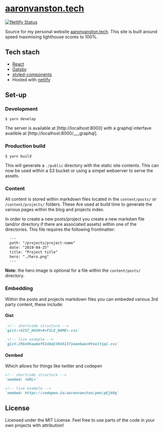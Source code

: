 # [aaronvanston.tech](https://aaronvanston.tech/)

[![Netlify Status](https://api.netlify.com/api/v1/badges/12643560-2185-4024-a5c2-7559686f8605/deploy-status)](https://app.netlify.com/sites/festive-goldberg-4553c0/deploys)


Source for my personal website [aaronvanston.tech](https://aaronvanston.tech/). This site is built around speed maximising lighthouse scores to 100%.

## Tech stach

- [React](https://reactjs.org/)
- [Gatsby](https://www.gatsbyjs.org/)
- [styled-components](https://www.styled-components.com/)
- Hosted with [netlify](https://netlify.com)

## Set-up

### Development

```shell
$ yarn develop
```

The server is available at [http://localhost:8000] with a graphql interfave availible at [http://localhost:8000/___graphql].

### Production build

```shell
$ yarn build
```

This will generate a `./public` directory with the static site contents. This can now be used within a S3 bucket or using a simpel webserver to serve the assets.

### Content

All content is stored within markdown files located in the `content/posts/` or `/content/projects/` folders. These Are used at build time to generate the various pages within the blog and projects index. 

In order to create a new posts/project you create a new markdwn file (and/or directory if there are associated assets) within one of the directories. This file requires the following frontmatter:

```markdown
  ---
  path: "/projects/project-name" 
  date: "2019-04-25"
  title: "Project title"
  hero: "./hero.png"
  ---
```

**Note:** the hero image is optional for a file within the `content/posts/` directory.

### Embedding 

Within the posts and projects markdown files you can embeded various 3rd party content, these include:

#### Gist

```markdown
 <!-- shortcode structure -->
`gist:<GIST_HASH>#<FILE_NAME>.css`
 
 <!-- live example -->
`gist:29bc06aabef814bd230481371eee6aec#tooltip1.css`
```

#### Oembed

Which allows for things like twitter and codepen

```markdown
<!-- shortcode structure -->
`oembed: <URL>`

<!-- live example -->
`oembed: https://codepen.io/aaronvanston/pen/pEjkNq`
```

## License

Licensed under the MIT License. Feel free to use parts of the code in your own projects with attribution!